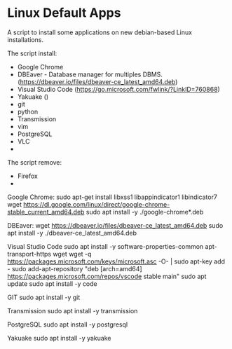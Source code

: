 # Linux Default Apps
A script to install some applications on new debian-based Linux installations.

The script install:
* Google Chrome
* DBEaver - Database manager for multiples DBMS. (https://dbeaver.io/files/dbeaver-ce_latest_amd64.deb)
* Visual Studio Code (https://go.microsoft.com/fwlink/?LinkID=760868)
* Yakuake ()
* git
* python
* Transmission
* vim
* PostgreSQL
* VLC
* 

The script remove:
* Firefox
* 

Google Chrome:
sudo apt-get install libxss1 libappindicator1 libindicator7
wget https://dl.google.com/linux/direct/google-chrome-stable_current_amd64.deb
sudo apt install -y ./google-chrome*.deb

DBEaver:
wget https://dbeaver.io/files/dbeaver-ce_latest_amd64.deb
sudo apt install -y ./dbeaver-ce_latest_amd64.deb

Visual Studio Code
sudo apt install -y software-properties-common apt-transport-https wget
wget -q https://packages.microsoft.com/keys/microsoft.asc -O- | sudo apt-key add -
sudo add-apt-repository "deb [arch=amd64] https://packages.microsoft.com/repos/vscode stable main"
sudo apt update
sudo apt install -y code

GIT
sudo apt install -y git

Transmission
sudo apt install -y transmission

PostgreSQL
sudo apt install -y postgresql

Yakuake
sudo apt install -y yakuake











